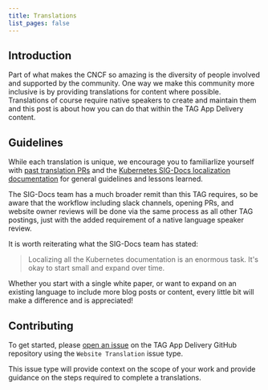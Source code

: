 ```yaml
---
title: Translations
list_pages: false
---
```


## Introduction

Part of what makes the CNCF so amazing is the diversity of people involved and supported by the community. One way we make this community more inclusive is by providing translations for content where possible. Translations of course require native speakers to create and maintain them and this post is about how you can do that within the TAG App Delivery content.

## Guidelines

While each translation is unique, we encourage you to familiarlize yourself with [past translation PRs](https://github.com/cncf/tag-app-delivery/issues?q=label%3Atranslation+) and the [Kubernetes SIG-Docs localization documentation](https://kubernetes.io/docs/contribute/localization) for general guidelines and lessons learned.

The SIG-Docs team has a much broader remit than this TAG requires, so be aware that the workflow including slack channels, opening PRs, and website owner reviews will be done via the same process as all other TAG postings, just with the added requirement of a native language speaker review.

It is worth reiterating what the SIG-Docs team has stated:

> Localizing all the Kubernetes documentation is an enormous task. It's okay to start small and expand over time.

Whether you start with a single white paper, or want to expand on an existing language to include more blog posts or content, every little bit will make a difference and is appreciated!

## Contributing

To get started, please [open an issue](https://github.com/cncf/tag-app-delivery/issues/new/choose) on the TAG App Delivery GitHub repository using the `Website Translation` issue type.

This issue type will provide context on the scope of your work and provide guidance on the steps required to complete a translations.

